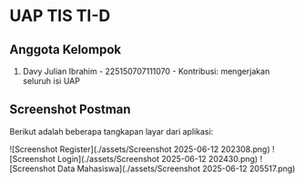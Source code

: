 # UAP TIS TI-D

## Anggota Kelompok
1. Davy Julian Ibrahim - 225150707111070 - Kontribusi: mengerjakan seluruh isi UAP

## Screenshot Postman
Berikut adalah beberapa tangkapan layar dari aplikasi:

![Screenshot Register](./assets/Screenshot 2025-06-12 202308.png)
![Screenshot Login](./assets/Screenshot 2025-06-12 202430.png)
![Screenshot Data Mahasiswa](./assets/Screenshot 2025-06-12 205517.png)
